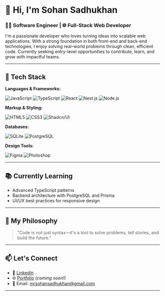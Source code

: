 # 👋 Hi, I'm Sohan Sadhukhan

### 🧑‍💻 Software Engineer | 🌐 Full-Stack Web Developer

I'm a passionate developer who loves turning ideas into scalable web applications. With a strong foundation in both front-end and back-end technologies, I enjoy solving real-world problems through clean, efficient code. Currently seeking entry-level opportunities to contribute, learn, and grow with impactful teams.

---

## 🚀 Tech Stack

**Languages & Frameworks:**

![JavaScript](https://img.shields.io/badge/JavaScript-F7DF1E?style=for-the-badge&logo=javascript&logoColor=black)
![TypeScript](https://img.shields.io/badge/TypeScript-007ACC?style=for-the-badge&logo=typescript&logoColor=white)
![React](https://img.shields.io/badge/React-20232A?style=for-the-badge&logo=react&logoColor=61DAFB)
![Next.js](https://img.shields.io/badge/Next.js-000000?style=for-the-badge&logo=nextdotjs&logoColor=white)
![Node.js](https://img.shields.io/badge/Node.js-339933?style=for-the-badge&logo=nodedotjs&logoColor=white)

**Markup & Styling:**

![HTML5](https://img.shields.io/badge/HTML5-E34F26?style=for-the-badge&logo=html5&logoColor=white)
![CSS3](https://img.shields.io/badge/CSS3-1572B6?style=for-the-badge&logo=css3&logoColor=white)
![Shadcn/UI](https://img.shields.io/badge/shadcn%2Fui-000000?style=for-the-badge&logo=shadcnui&logoColor=white)

**Databases:**

![SQLite](https://img.shields.io/badge/SQLite-003B57?style=for-the-badge&logo=sqlite&logoColor=white)
![PostgreSQL](https://img.shields.io/badge/PostgreSQL-316192?style=for-the-badge&logo=postgresql&logoColor=white)

**Design Tools:**

![Figma](https://img.shields.io/badge/Figma-F24E1E?style=for-the-badge&logo=figma&logoColor=white)
![Photoshop](https://img.shields.io/badge/Adobe%20Photoshop-31A8FF?style=for-the-badge&logo=Adobe%20Photoshop&logoColor=black)

---

## 📚 Currently Learning

- Advanced TypeScript patterns
- Backend architecture with PostgreSQL and Prisma
- UI/UX best practices for responsive design

---

## 🧠 My Philosophy

> "Code is not just syntax—it's a tool to solve problems, tell stories, and build the future."

---

## 📫 Let's Connect

- 💼 [LinkedIn](https://www.linkedin.com/in/sohansadhukhan/)
- 🌐 [Portfolio](#) *(coming soon!)*
- 📧 Email: mrsohansadhukhan@gmail.com

---

